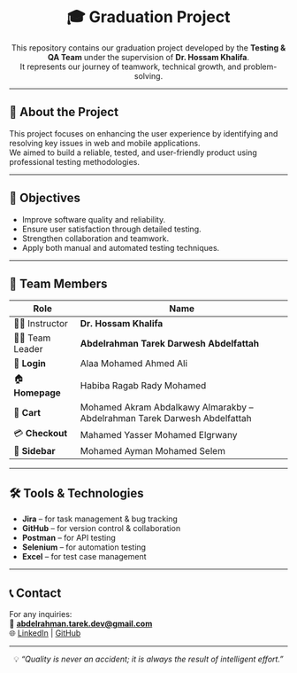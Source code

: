 <h1 align="center">🎓 Graduation Project</h1>

<p align="center">
This repository contains our graduation project developed by the <b>Testing & QA Team</b> under the supervision of <b>Dr. Hossam Khalifa</b>.<br>
It represents our journey of teamwork, technical growth, and problem-solving.
</p>

---

## 🧠 About the Project
This project focuses on enhancing the user experience by identifying and resolving key issues in web and mobile applications.  
We aimed to build a reliable, tested, and user-friendly product using professional testing methodologies.

---

## 🚀 Objectives
- Improve software quality and reliability.  
- Ensure user satisfaction through detailed testing.  
- Strengthen collaboration and teamwork.  
- Apply both manual and automated testing techniques.

---

## 👥 Team Members
| Role | Name |
|------|------|
| 👨‍🏫 Instructor   | **Dr. Hossam Khalifa** |
| 🧑‍💼 Team Leader  | **Abdelrahman Tarek Darwesh Abdelfattah** |
| 🔐 **Login**    | Alaa Mohamed Ahmed Ali |
| 🏠 **Homepage** | Habiba Ragab Rady Mohamed |
| 🛒 **Cart**     | Mohamed Akram Abdalkawy Almarakby – Abdelrahman Tarek Darwesh Abdelfattah |
| 💳 **Checkout** | Mahamed Yasser Mohamed Elgrwany |
| 📂 **Sidebar**  | Mohamed Ayman Mohamed Selem |

---

## 🛠️ Tools & Technologies
- **Jira** – for task management & bug tracking  
- **GitHub** – for version control & collaboration  
- **Postman** – for API testing  
- **Selenium** – for automation testing  
- **Excel** – for test case management  

---

## 📞 Contact
For any inquiries:  
📧 **abdelrahman.tarek.dev@gmail.com**  
🌐 [LinkedIn](https://www.linkedin.com/in/abelrahmantarek) | [GitHub](https://github.com/abdelrahmant-9)

---

<p align="center">
💡 <i>“Quality is never an accident; it is always the result of intelligent effort.”</i>  
</p>

